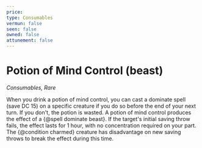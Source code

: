 ```yaml
---
price: 
type: Consumables
vermun: false
seen: false
owned: false
attunement: false
---
```

# Potion of Mind Control (beast)

*Consumables, Rare*

When you drink a potion of mind control, you can cast a dominate spell (save DC 15) on a specific creature if you do so before the end of your next turn. If you don't, the potion is wasted. A potion of mind control produces the effect of a {@spell dominate beast}. If the target's initial saving throw fails, the effect lasts for 1 hour, with no concentration required on your part. The {@condition charmed} creature has disadvantage on new saving throws to break the effect during this time.
